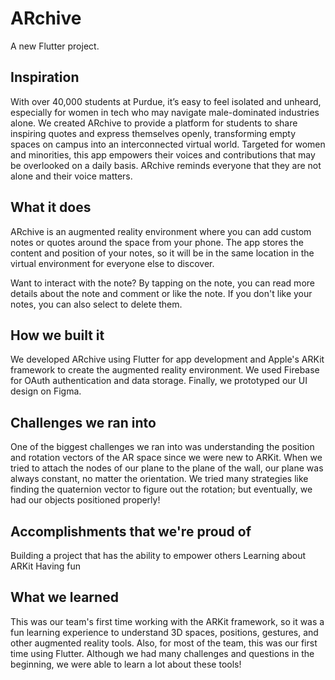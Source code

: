 # ARchive

A new Flutter project.

## Inspiration

With over 40,000 students at Purdue, it’s easy to feel isolated and unheard, especially for women in tech who may navigate male-dominated industries alone. We created ARchive to provide a platform for students to share inspiring quotes and express themselves openly, transforming empty spaces on campus into an interconnected virtual world. Targeted for women and minorities, this app empowers their voices and contributions that may be overlooked on a daily basis. ARchive reminds everyone that they are not alone and their voice matters.

## What it does

ARchive is an augmented reality environment where you can add custom notes or quotes around the space from your phone. The app stores the content and position of your notes, so it will be in the same location in the virtual environment for everyone else to discover.

Want to interact with the note? By tapping on the note, you can read more details about the note and comment or like the note. If you don't like your notes, you can also select to delete them.

## How we built it

We developed ARchive using Flutter for app development and Apple's ARKit framework to create the augmented reality environment. We used Firebase for OAuth authentication and data storage. Finally, we prototyped our UI design on Figma.

## Challenges we ran into

One of the biggest challenges we ran into was understanding the position and rotation vectors of the AR space since we were new to ARKit. When we tried to attach the nodes of our plane to the plane of the wall, our plane was always constant, no matter the orientation. We tried many strategies like finding the quaternion vector to figure out the rotation; but eventually, we had our objects positioned properly!

## Accomplishments that we're proud of

Building a project that has the ability to empower others
Learning about ARKit
Having fun

## What we learned

This was our team's first time working with the ARKit framework, so it was a fun learning experience to understand 3D spaces, positions, gestures, and other augmented reality tools. Also, for most of the team, this was our first time using Flutter. Although we had many challenges and questions in the beginning, we were able to learn a lot about these tools!
